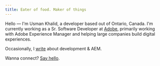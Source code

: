 ```yaml
---
title: Eater of food. Maker of things
---
```


Hello — I'm Usman Khalid, a developer based out of Ontario, Canada. I'm currently working as a Sr. Software Developer at [Adobe](https://adobe.com), primarily working with Adobe Experience Manager and helping large companies build digital experiences.

Occasionally, I [write](/posts) about development & AEM.
 
Wanna connect? [Say hello](mailto:usman.khalid@live.ca).
